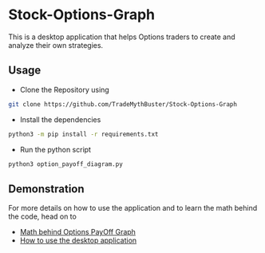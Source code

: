 # Stock-Options-Graph

This is a desktop application that helps Options traders to create and analyze their own strategies.

## Usage

- Clone the Repository using
```bash
git clone https://github.com/TradeMythBuster/Stock-Options-Graph
```

- Install the dependencies
```bash
python3 -m pip install -r requirements.txt
```

- Run the python script
```python
python3 option_payoff_diagram.py
```

## Demonstration

For more details on how to use the application and to learn the math behind the code, head on to
- [Math behind Options PayOff Graph](https://youtu.be/k3NdKt51qqg)
- [How to use the desktop application](https://youtu.be/H5PSv8t7yh0)
